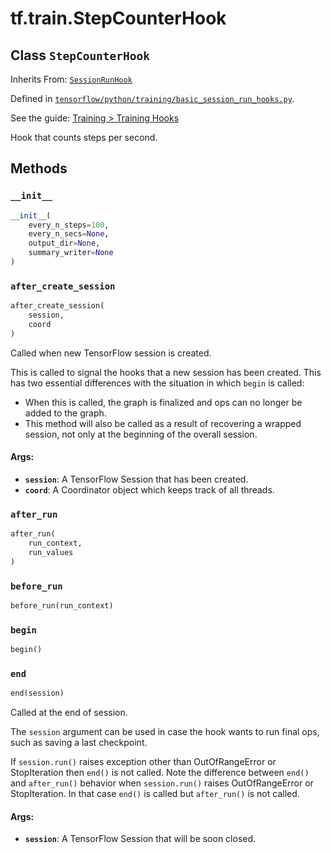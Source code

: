 <div itemscope itemtype="http://developers.google.com/ReferenceObject">
<meta itemprop="name" content="tf.train.StepCounterHook" />
<meta itemprop="property" content="__init__"/>
<meta itemprop="property" content="after_create_session"/>
<meta itemprop="property" content="after_run"/>
<meta itemprop="property" content="before_run"/>
<meta itemprop="property" content="begin"/>
<meta itemprop="property" content="end"/>
</div>

# tf.train.StepCounterHook

## Class `StepCounterHook`

Inherits From: [`SessionRunHook`](../../tf/train/SessionRunHook.md)



Defined in [`tensorflow/python/training/basic_session_run_hooks.py`](https://www.tensorflow.org/code/tensorflow/python/training/basic_session_run_hooks.py).

See the guide: [Training > Training Hooks](../../../../api_guides/python/train.md#Training_Hooks)

Hook that counts steps per second.

## Methods

<h3 id="__init__"><code>__init__</code></h3>

``` python
__init__(
    every_n_steps=100,
    every_n_secs=None,
    output_dir=None,
    summary_writer=None
)
```



<h3 id="after_create_session"><code>after_create_session</code></h3>

``` python
after_create_session(
    session,
    coord
)
```

Called when new TensorFlow session is created.

This is called to signal the hooks that a new session has been created. This
has two essential differences with the situation in which `begin` is called:

* When this is called, the graph is finalized and ops can no longer be added
    to the graph.
* This method will also be called as a result of recovering a wrapped
    session, not only at the beginning of the overall session.

#### Args:

* <b>`session`</b>: A TensorFlow Session that has been created.
* <b>`coord`</b>: A Coordinator object which keeps track of all threads.

<h3 id="after_run"><code>after_run</code></h3>

``` python
after_run(
    run_context,
    run_values
)
```



<h3 id="before_run"><code>before_run</code></h3>

``` python
before_run(run_context)
```



<h3 id="begin"><code>begin</code></h3>

``` python
begin()
```



<h3 id="end"><code>end</code></h3>

``` python
end(session)
```

Called at the end of session.

The `session` argument can be used in case the hook wants to run final ops,
such as saving a last checkpoint.

If `session.run()` raises exception other than OutOfRangeError or
StopIteration then `end()` is not called.
Note the difference between `end()` and `after_run()` behavior when
`session.run()` raises OutOfRangeError or StopIteration. In that case
`end()` is called but `after_run()` is not called.

#### Args:

* <b>`session`</b>: A TensorFlow Session that will be soon closed.



